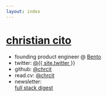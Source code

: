 ```yaml
---
layout: index
---
```


<h1 class="site-title"><a href="{{ site.url }}"><strong>chr</strong>istian <strong>cit</strong>o</a></h1>
<ul class="site-list">
  <li>founding product engineer @ <a target="_blank" href="https://bento.me"> Bento</a></li> 
  <li><span>twitter:</span> <a target="_blank" href="https://twitter.com/{{ site.twitter }}">@{{ site.twitter }}</a></li>
  <li><span>github:</span> <a target="_blank" href="https://github.com/chrcit">@chrcit</a></li>
  <li><span>read.cv:</span> <a target="_blank" href="https://read.cv/chrcit">@chrcit</a></li>
  <li>newsletter: <br /> <a target="_blank" href="https://app.mailbrew.com/chrcit/devs-fh98L5BO4g2T">full stack digest</a></li>
</ul>
